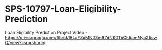 # SPS-10797-Loan-Eligibility-Prediction
Loan Eligibility Prediction
Project Video - https://drive.google.com/file/d/16LaFZxMND3m87dNSOTxCk5amMya25swQ/view?usp=sharing 
